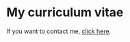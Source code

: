 # My curriculum vitae



If you want to contact me, [click here](mailto:alexandre.picardlemieux@gmail.com).
